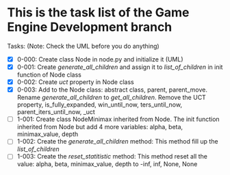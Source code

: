 # This is the task list of the Game Engine Development branch

Tasks: (Note: Check the UML before you do anything)

- [x] 0-000: Create class Node in node.py and initialize it (UML)
- [x] 0-001: Create *generate_all_children* and assign it to *list_of_children* in init function of Node class
- [x] 0-002: Create *uct* property in Node class
- [x] 0-003: Add to the Node class: abstract class, parent, parent_move. Rename *generate_all_children* to *get_all_children*. Remove the UCT property, is_fully_expanded, win_until_now, ters_until_now, parent_iters_until_now, _uct
- [ ] 1-001: Create class NodeMinimax inherited from Node. The init function inherited from Node but add 4 more variables: alpha, beta, minimax_value, depth
- [ ] 1-002: Create the *generate_all_children* method: This method fill up the *list_of_children*
- [ ] 1-003: Create the *reset_statitistic* method: This method reset all the value: alpha, beta, minimax_value, depth to -inf, inf, None, None